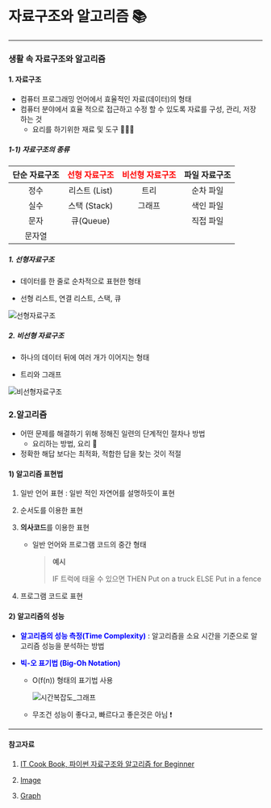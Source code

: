 # 자료구조와 알고리즘 📚

____

### 생활 속 자료구조와 알고리즘 

#### 1. 자료구조

* 컴퓨터 프로그래밍 언어에서 효율적인 자료(데이터)의 형태
* 컴퓨터 분야에서 효율 적으로 접근하고 수정 할 수 있도록 자료를 구성, 관리, 저장 하는 것 
  * 요리를 하기위한 재료 및 도구 👩🏻‍🍳

##### 1-1) 자료구조의 종류

| 단순 자료구조 | <span style="color:red">선형 자료구조</span> | <span style="color:red">비선형 자료구조</span> | 파일 자료구조 |
| :-----------: | :------------------------------------------: | :--------------------------------------------: | :-----------: |
|     정수      |                리스트 (List)                 |                      트리                      |   순차 파일   |
|     실수      |                 스택 (Stack)                 |                     그래프                     |   색인 파일   |
|     문자      |                  큐(Queue)                   |                                                |   직접 파일   |
|    문자열     |                                              |                                                |               |



##### 1. 선형자료구조 

* 데이터를 한 줄로 순차적으로 표현한 형태

*  선형 리스트, 연결 리스트, 스택, 큐 

  ![선형자료구조](md-images/%E1%84%89%E1%85%A5%E1%86%AB%E1%84%92%E1%85%A7%E1%86%BC%E1%84%8C%E1%85%A1%E1%84%85%E1%85%AD%E1%84%80%E1%85%AE%E1%84%8C%E1%85%A9.png)
  



##### 2. 비선형 자료구조

* 하나의 데이터 뒤에 여러 개가 이어지는 형태

*  트리와 그래프 

  

![비선형자료구조](md-images/%E1%84%87%E1%85%B5%E1%84%89%E1%85%A5%E1%86%AB%E1%84%92%E1%85%A7%E1%86%BC%E1%84%8C%E1%85%A1%E1%84%85%E1%85%AD%E1%84%80%E1%85%AE%E1%84%8C%E1%85%A9.png)

<center></center>

### 2.알고리즘

* 어떤 문제를 해결하기 위해 정해진 일련의 단계적인 절차나 방법 
  * 요리하는 방법, 요리 🥘
* 정확한 해답 보다는 최적화, 적합한 답을 찾는 것이 적절 



#### 1) 알고리즘 표현법 

 1. 일반 언어 표현 : 일반 적인 자연어를 설명하듯이 표현 

 2. 순서도를 이용한 표현 

 3. **의사코드**를 이용한 표현 

    * 일반 언어와 프로그램 코드의 중간 형태

      > **예시**
      >
      > IF 트럭에 태울 수 있으면 THEN
      > 			Put on a truck 
      > ELSE
      > 			Put in a fence 

 4. 프로그램 코드로 표현

    

#### 2) 알고리즘의 성능

* <span style="color:blue">**알고리즘의 성능 측정(Time Complexity)**</span> : 알고리즘을 소요 시간을 기준으로 알고리즘 성능을 분석하는 방법 

* <span style="color:blue">**빅-오 표기법 (Big-Oh Notation)**</span>  

  * O(f(n)) 형태의 표기법 사용 

    ![시간복잡도_그래프](md-images/%E1%84%89%E1%85%B5%E1%84%80%E1%85%A1%E1%86%AB%E1%84%87%E1%85%A9%E1%86%A8%E1%84%8C%E1%85%A1%E1%86%B8%E1%84%83%E1%85%A9_%E1%84%80%E1%85%B3%E1%84%85%E1%85%A2%E1%84%91%E1%85%B3-9634243.png)

  * 무조건 성능이 좋다고, 빠르다고 좋은것은 아님 ❗️



___

#### 참고자료

1. [IT Cook Book, 파이썬 자료구조와 알고리즘 for Beginner](https://www.hanbit.co.kr/store/books/look.php?p_code=B4186876690)

2. [Image](https://allg.tistory.com/29)

3. [Graph](https://velog.io/@leobit/%EB%B3%B5%EC%9E%A1%EB%8F%84Complexity)

   





